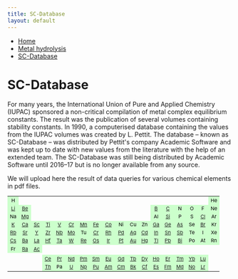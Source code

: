```yaml
---
title: SC-Database
layout: default
---
```

<ul>
  <li><a href="/">Home</a></li>
  <li><a href="/cost-nectar.html">Metal hydrolysis</a></li>
  <li><a class="active" href="/sc-database.html">SC-Database</a></li>
</ul>

# SC-Database

For many years, the International Union of Pure and Applied Chemistry (IUPAC) sponsored a non-critical compilation of metal complex equilibrium constants. The result was the publication of several volumes containing stability constants. In 1990, a computerised database containing the values from the IUPAC volumes was created by L. Pettit. The database – known as SC-Database – was distributed by Pettit's company Academic Software and was kept up to date with new values from the literature with the help of an extended team. The SC-Database was still being distributed by Academic Software until 2016–17 but is no longer available from any source.

We will upload here the result of data queries for various chemical elements in pdf files.

<table style="font-size:11px; color:black">
  <tr>
    <td align="center" border="1" bgcolor="#ccffcc">H</td>
    <td></td>
    <td></td>
    <td></td>
    <td></td>
    <td></td>
    <td></td>
    <td></td>
    <td></td>
    <td></td>
    <td></td>
    <td></td>
    <td></td>
    <td></td>
    <td></td>
    <td></td>
    <td></td>
    <td align="center" border="1" bgcolor="#ccffcc">He</td>
  </tr>
  <tr>
    <td align="center" border="1" bgcolor="#ccffcc"><a href="docs//IUPAC/Li.pdf" target="_blank" rel="noopener">Li</a></td>
    <td align="center" border="1" bgcolor="#ccffcc"><a href="docs//IUPAC/Be.pdf" target="_blank" rel="noopener">Be</a></td>
    <td></td>
    <td></td>
    <td></td>
    <td></td>
    <td></td>
    <td></td>
    <td></td>
    <td></td>
    <td></td>
    <td></td>
    <td align="center" border="1" bgcolor="#ccffcc"><a href="docs//IUPAC/B.pdf" target="_blank" rel="noopener">B</a></td>
    <td align="center" border="1" bgcolor="#ccffcc"><a href="docs//IUPAC/C.pdf" target="_blank" rel="noopener">C</a></td>
    <td align="center" border="1" bgcolor="#ccffcc">N</td>
    <td align="center" border="1" bgcolor="#ccffcc">O</td>
    <td align="center" border="1" bgcolor="#ccffcc">F</td>
    <td align="center" border="1" bgcolor="#ccffcc">Ne</td>
  </tr>
  <tr border="1">
    <td align="center" border="1" bgcolor="#ccffcc">Na</td>
    <td align="center" border="1" bgcolor="#ccffcc"><a href="docs//IUPAC/Mg.pdf" target="_blank" rel="noopener">Mg</a></td>
    <td></td>
    <td></td>
    <td></td>
    <td></td>
    <td></td>
    <td></td>
    <td></td>
    <td></td>
    <td></td>
    <td></td>
    <td align="center" border="1" bgcolor="#ccffcc">Al</td>
    <td align="center" border="1" bgcolor="#ccffcc"><a href="docs//IUPAC/Si.pdf" target="_blank" rel="noopener">Si</a></td>
    <td align="center" border="1" bgcolor="#ccffcc">P</td>
    <td align="center" border="1" bgcolor="#ccffcc">S</td>
    <td align="center" border="1" bgcolor="#ccffcc"><a href="docs//IUPAC/Cl.pdf" target="_blank" rel="noopener">Cl</a></td>
    <td align="center" border="1" bgcolor="#ccffcc">Ar</td>
  </tr>
  <tr border="1">
    <td align="center" border="1" bgcolor="#ccffcc"><a href="docs//IUPAC/K.pdf" target="_blank" rel="noopener">K</a></td>
    <td align="center" border="1" bgcolor="#ccffcc"><a href="docs//IUPAC/Ca.pdf" target="_blank" rel="noopener">Ca</a></td>
    <td align="center" border="1" bgcolor="#ccffcc"><a href="docs//IUPAC/Sc.pdf" target="_blank" rel="noopener">Sc</a></td>
    <td align="center" border="1" bgcolor="#ccffcc"><a href="docs//IUPAC/Ti.pdf" target="_blank" rel="noopener">Ti</a></td>
    <td align="center" border="1" bgcolor="#ccffcc"><a href="docs//IUPAC/V.pdf" target="_blank" rel="noopener">V</a></td>
    <td align="center" border="1" bgcolor="#ccffcc"><a href="docs//IUPAC/Cr.pdf" target="_blank" rel="noopener">Cr</a></td>
    <td align="center" border="1" bgcolor="#ccffcc"><a href="docs//IUPAC/Mn.pdf" target="_blank" rel="noopener">Mn</a></td>
    <td align="center" border="1" bgcolor="#ccffcc"><a href="docs//IUPAC/Fe.pdf" target="_blank" rel="noopener">Fe</a></td>
    <td align="center" border="1" bgcolor="#ccffcc"><a href="docs//IUPAC/Co.pdf" target="_blank" rel="noopener">Co</a></td>
    <td align="center" border="1" bgcolor="#ccffcc">Ni</td>
    <td align="center" border="1" bgcolor="#ccffcc">Cu</td>
    <td align="center" border="1" bgcolor="#ccffcc">Zn</td>
    <td align="center" border="1" bgcolor="#ccffcc"><a href="docs//IUPAC/Ga.pdf" target="_blank" rel="noopener">Ga</a></td>
    <td align="center" border="1" bgcolor="#ccffcc"><a href="docs//IUPAC/Ge.pdf" target="_blank" rel="noopener">Ge</a></td>
    <td align="center" border="1" bgcolor="#ccffcc"><a href="docs//IUPAC/As.pdf" target="_blank" rel="noopener">As</a></td>
    <td align="center" border="1" bgcolor="#ccffcc">Se</td>
    <td align="center" border="1" bgcolor="#ccffcc"><a href="docs//IUPAC/Br.pdf" target="_blank" rel="noopener">Br</a></td>
    <td align="center" border="1" bgcolor="#ccffcc">Kr</td>
  </tr>
  <tr>
    <td align="center" border="1" bgcolor="#ccffcc"><a href="docs//IUPAC/Rb.pdf" target="_blank" rel="noopener">Rb</a></td>
    <td align="center" border="1" bgcolor="#ccffcc"><a href="docs//IUPAC/Sr.pdf" target="_blank" rel="noopener">Sr</a></td>
    <td align="center" border="1" bgcolor="#ccffcc"><a href="docs//IUPAC/Y.pdf" target="_blank" rel="noopener">Y</a></td>
    <td align="center" border="1" bgcolor="#ccffcc"><a href="docs//IUPAC/Zr.pdf" target="_blank" rel="noopener">Zr</a></td>
    <td align="center" border="1" bgcolor="#ccffcc"><a href="docs//IUPAC/Nb.pdf" target="_blank" rel="noopener">Nb</a></td>
    <td align="center" border="1" bgcolor="#ccffcc"><a href="docs//IUPAC/Mo.pdf" target="_blank" rel="noopener">Mo</a></td>
    <td align="center" border="1" bgcolor="#ccffcc">Tu</td>
    <td align="center" border="1" bgcolor="#ccffcc"><a href="docs//IUPAC/Cr.pdf" target="_blank" rel="noopener">Cr</a></td>
    <td align="center" border="1" bgcolor="#ccffcc"><a href="docs//IUPAC/Rh.pdf" target="_blank" rel="noopener">Rh</a></td>
    <td align="center" border="1" bgcolor="#ccffcc"><a href="docs//IUPAC/Pd.pdf" target="_blank" rel="noopener">Pd</a></td>
    <td align="center" border="1" bgcolor="#ccffcc"><a href="docs//IUPAC/Ag.pdf" target="_blank" rel="noopener">Ag</a></td>
    <td align="center" border="1" bgcolor="#ccffcc"><a href="docs//IUPAC/Cd.pdf" target="_blank" rel="noopener">Cd</a></td>
    <td align="center" border="1" bgcolor="#ccffcc"><a href="docs//IUPAC/In.pdf" target="_blank" rel="noopener">In</a></td>
    <td align="center" border="1" bgcolor="#ccffcc"><a href="docs//IUPAC/Sn.pdf" target="_blank" rel="noopener">Sn</a></td>
    <td align="center" border="1" bgcolor="#ccffcc"><a href="docs//IUPAC/Sb.pdf" target="_blank" rel="noopener">Sb</a></td>
    <td align="center" border="1" bgcolor="#ccffcc">Te</td>
    <td align="center" border="1" bgcolor="#ccffcc">I</td>
    <td align="center" border="1" bgcolor="#ccffcc">Xe</td>
  </tr>
  <tr>
    <td align="center" border="1" bgcolor="#ccffcc"><a href="docs//IUPAC/Cs.pdf" target="_blank" rel="noopener">Cs</a></td>
    <td align="center" border="1" bgcolor="#ccffcc"><a href="docs//IUPAC/Ba.pdf" target="_blank" rel="noopener">Ba</a></td>
    <td align="center" border="1" bgcolor="#ccffcc"><a href="docs//IUPAC/La.pdf" target="_blank" rel="noopener">La</a></td>
    <td align="center" border="1" bgcolor="#ccffcc"><a href="docs//IUPAC/Hf.pdf" target="_blank" rel="noopener">Hf</a></td>
    <td align="center" border="1" bgcolor="#ccffcc"><a href="docs//IUPAC/Ta.pdf" target="_blank" rel="noopener">Ta</a></td>
    <td align="center" border="1" bgcolor="#ccffcc"><a href="docs//IUPAC/W.pdf" target="_blank" rel="noopener">W</a></td>
    <td align="center" border="1" bgcolor="#ccffcc"><a href="docs//IUPAC/Re.pdf" target="_blank" rel="noopener">Re</a></td>
    <td align="center" border="1" bgcolor="#ccffcc"><a href="docs//IUPAC/Os.pdf" target="_blank" rel="noopener">Os</a></td>
    <td align="center" border="1" bgcolor="#ccffcc"><a href="docs//IUPAC/Ir.pdf" target="_blank" rel="noopener">Ir</a></td>
    <td align="center" border="1" bgcolor="#ccffcc"><a href="docs//IUPAC/Pt.pdf" target="_blank" rel="noopener">Pt</a></td>
    <td align="center" border="1" bgcolor="#ccffcc"><a href="docs//IUPAC/Au.pdf" target="_blank" rel="noopener">Au</a></td>
    <td align="center" border="1" bgcolor="#ccffcc"><a href="docs//IUPAC/Hg.pdf" target="_blank" rel="noopener">Hg</a></td>
    <td align="center" border="1" bgcolor="#ccffcc"><a href="docs//IUPAC/Tl.pdf" target="_blank" rel="noopener">Tl</a></td>
    <td align="center" border="1" bgcolor="#ccffcc"><a href="docs//IUPAC/Pb.pdf" target="_blank" rel="noopener">Pb</a></td>
    <td align="center" border="1" bgcolor="#ccffcc"><a href="docs//IUPAC/Bi.pdf" target="_blank" rel="noopener">Bi</a></td>
    <td align="center" border="1" bgcolor="#ccffcc">Po</td>
    <td align="center" border="1" bgcolor="#ccffcc">At</td>
    <td align="center" border="1" bgcolor="#ccffcc">Rn</td>
  </tr>
  <tr>
    <td align="center" border="1" bgcolor="#ccffcc">Fr</td>
    <td align="center" border="1" bgcolor="#ccffcc"><a href="docs//IUPAC/Ra.pdf" target="_blank" rel="noopener">Ra</a></td>
    <td align="center" border="1" bgcolor="#ccffcc"><a href="docs//IUPAC/Ac.pdf" target="_blank" rel="noopener">Ac</a></td>
    <td align="center" border="1"></td>
    <td align="center" border="1"></td>
    <td align="center" border="1"></td>
    <td align="center" border="1"></td>
    <td align="center" border="1"></td>
    <td align="center" border="1"></td>
    <td align="center" border="1"></td>
    <td align="center" border="1"></td>
    <td align="center" border="1"></td>
    <td align="center" border="1"></td>
    <td align="center" border="1"></td>
    <td align="center" border="1"></td>
    <td align="center" border="1"></td>
    <td align="center" border="1"></td>
    <td align="center" border="1"></td>
  </tr>
  <tr>
    <td></td>
    <td></td>
    <td></td>
    <td></td>
    <td></td>
    <td></td>
    <td></td>
    <td></td>
    <td></td>
    <td></td>
    <td></td>
    <td></td>
    <td></td>
    <td></td>
    <td></td>
    <td></td>
    <td></td>
    <td></td>
  </tr>
  <tr>
    <td></td>
    <td></td>
    <td></td>
    <td align="center" border="1" bgcolor="#ccffcc"><a href="docs//IUPAC/Ce.pdf" target="_blank" rel="noopener">Ce</a></td>
    <td align="center" border="1" bgcolor="#ccffcc"><a href="docs//IUPAC/Pr.pdf" target="_blank" rel="noopener">Pr</a></td>
    <td align="center" border="1" bgcolor="#ccffcc"><a href="docs//IUPAC/Nd.pdf" target="_blank" rel="noopener">Nd</a></td>
    <td align="center" border="1" bgcolor="#ccffcc"><a href="docs//IUPAC/Pm.pdf" target="_blank" rel="noopener">Pm</a></td>
    <td align="center" border="1" bgcolor="#ccffcc"><a href="docs//IUPAC/Sm.pdf" target="_blank" rel="noopener">Sm</a></td>
    <td align="center" border="1" bgcolor="#ccffcc"><a href="docs//IUPAC/Eu.pdf" target="_blank" rel="noopener">Eu</a></td>
    <td align="center" border="1" bgcolor="#ccffcc"><a href="docs//IUPAC/Gd.pdf" target="_blank" rel="noopener">Gd</a></td>
    <td align="center" border="1" bgcolor="#ccffcc"><a href="docs//IUPAC/Tb.pdf" target="_blank" rel="noopener">Tb</a></td>
    <td align="center" border="1" bgcolor="#ccffcc"><a href="docs//IUPAC/Dy.pdf" target="_blank" rel="noopener">Dy</a></td>
    <td align="center" border="1" bgcolor="#ccffcc"><a href="docs//IUPAC/Ho.pdf" target="_blank" rel="noopener">Ho</a></td>
    <td align="center" border="1" bgcolor="#ccffcc"><a href="docs//IUPAC/Er.pdf" target="_blank" rel="noopener">Er</a></td>
    <td align="center" border="1" bgcolor="#ccffcc"><a href="docs//IUPAC/Tm.pdf" target="_blank" rel="noopener">Tm</a></td>
    <td align="center" border="1" bgcolor="#ccffcc"><a href="docs//IUPAC/Yb.pdf" target="_blank" rel="noopener">Yb</a></td>
    <td align="center" border="1" bgcolor="#ccffcc"><a href="docs//IUPAC/Lu.pdf" target="_blank" rel="noopener">Lu</a></td>
    <td></td>
  </tr>
  <tr>
    <td></td>
    <td></td>
    <td></td>
    <td align="center" border="1" bgcolor="#ccffcc"><a href="docs//IUPAC/Th.pdf" target="_blank" rel="noopener">Th</a></td>
    <td align="center" border="1" bgcolor="#ccffcc">Pa</td>
    <td align="center" border="1" bgcolor="#ccffcc"><a href="docs//IUPAC/U.pdf" target="_blank" rel="noopener">U</a></td>
    <td align="center" border="1" bgcolor="#ccffcc"><a href="docs//IUPAC/Np.pdf" target="_blank" rel="noopener">Np</a></td>
    <td align="center" border="1" bgcolor="#ccffcc"><a href="docs//IUPAC/Pu.pdf" target="_blank" rel="noopener">Pu</a></td>
    <td align="center" border="1" bgcolor="#ccffcc"><a href="docs//IUPAC/Am.pdf" target="_blank" rel="noopener">Am</a></td>
    <td align="center" border="1" bgcolor="#ccffcc"><a href="docs//IUPAC/Cm.pdf" target="_blank" rel="noopener">Cm</a></td>
    <td align="center" border="1" bgcolor="#ccffcc"><a href="docs//IUPAC/Bk.pdf" target="_blank" rel="noopener">Bk</a></td>
    <td align="center" border="1" bgcolor="#ccffcc"><a href="docs//IUPAC/Cf.pdf" target="_blank" rel="noopener">Cf</a></td>
    <td align="center" border="1" bgcolor="#ccffcc"><a href="docs//IUPAC/Es.pdf" target="_blank" rel="noopener">Es</a></td>
    <td align="center" border="1" bgcolor="#ccffcc"><a href="docs//IUPAC/Fm.pdf" target="_blank" rel="noopener">Fm</a></td>
    <td align="center" border="1" bgcolor="#ccffcc"><a href="docs//IUPAC/Md.pdf" target="_blank" rel="noopener">Md</a></td>
    <td align="center" border="1" bgcolor="#ccffcc"><a href="docs//IUPAC/No.pdf" target="_blank" rel="noopener">No</a></td>
    <td align="center" border="1" bgcolor="#ccffcc"><a href="docs//IUPAC/C.pdf" target="_blank" rel="noopener">Lr</a></td>
    <td></td>
  </tr>
</table>
